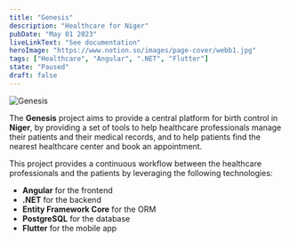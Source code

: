 ```yaml
---
title: "Genesis"
description: "Healthcare for Niger"
pubDate: "May 01 2023"
liveLinkText: "See documentation"
heroImage: "https://www.notion.so/images/page-cover/webb1.jpg"
tags: ["Healthcare", "Angular", ".NET", "Flutter"]
state: "Paused"
draft: false
---
```


![Genesis](https://www.notion.so/images/page-cover/webb1.jpg)

The **Genesis** project aims to provide a central platform for birth control in **Niger**, by providing a set of tools to help healthcare professionals manage their patients and their medical records, and to help patients find the nearest healthcare center and book an appointment.

This project provides a continuous workflow between the healthcare professionals and the patients by leveraging the following technologies:

- **Angular** for the frontend
- **.NET** for the backend
- **Entity Framework Core** for the ORM
- **PostgreSQL** for the database
- **Flutter** for the mobile app
